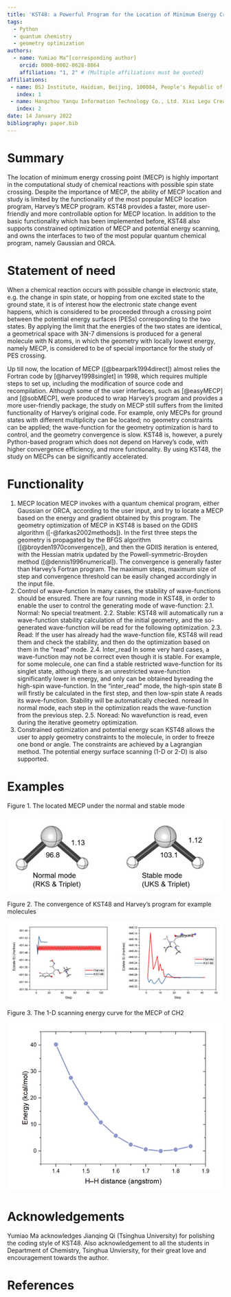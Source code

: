 ```yaml
---
title: 'KST48: a Powerful Program for the Location of Minimum Energy Crossing Points (MECPs)'
tags:
  - Python
  - quantum chemistry
  - geometry optimization
authors:
  - name: Yumiao Ma^[corresponding author]
    orcid: 0000-0002-0628-8864
    affiliation: "1, 2" # (Multiple affiliations must be quoted)
affiliations:
 - name: BSJ Institute, Haidian, Beijing, 100084, People's Republic of China
   index: 1
 - name: Hangzhou Yanqu Information Technology Co., Ltd. Xixi Legu Creative Pioneering Park, No. 712 Wen’er West Road, Xihu District, Hangzhou City, Zhejiang Province, 310003, People’s Republic of China
   index: 2
date: 14 January 2022
bibliography: paper.bib
---
```


# Summary

The location of minimum energy crossing point (MECP) is highly important in the computational study of chemical reactions with possible spin state crossing. Despite the importance of MECP, the ability of MECP location and study is limited by the functionality of the most popular MECP location program, Harvey’s MECP program. KST48 provides a faster, more user-friendly and more controllable option for MECP location. In addition to the basic functionality which has been implemented before, KST48 also supports constrained optimization of MECP and potential energy scanning, and owns the interfaces to two of the most popular quantum chemical program, namely Gaussian and ORCA.
 
# Statement of need

When a chemical reaction occurs with possible change in electronic state, e.g. the change in spin state, or hopping from one excited state to the ground state, it is of interest how the electronic state change event happens, which is considered to be proceeded through a crossing point between the potential energy surfaces (PESs) corresponding to the two states. By applying the limit that the energies of the two states are identical, a geometrical space with 3N-7 dimensions is produced for a general molecule with N atoms, in which the geometry with locally lowest energy, namely MECP, is considered to be of special importance for the study of PES crossing.

Up till now, the location of MECP ([@bearpark1994direct]) almost relies the Fortran code by [@harvey1998singlet] in 1998, which requires multiple steps to set up, including the modification of source code and recompilation. Although some of the user interfaces, such as [@easyMECP] and [@sobMECP], were produced to wrap Harvey’s program and provides a more user-friendly package, the study on MECP still suffers from the limited functionality of Harvey’s original code. For example, only MECPs for ground states with different multiplicity can be located; no geometry constraints can be applied; the wave-function for the geometry optimization is hard to control, and the geometry convergence is slow. KST48 is, however, a purely Python-based program which does not depend on Harvey’s code, with higher convergence efficiency, and more functionality. By using KST48, the study on MECPs can be significantly accelerated.

# Functionality

1.	MECP location
MECP invokes with a quantum chemical program, either Gaussian or ORCA, according to the user input, and try to locate a MECP based on the energy and gradient obtained by this program. The geometry optimization of MECP in KST48 is based on the GDIIS algorithm ([-@farkas2002methods]). In the first three steps the geometry is propagated by the BFGS algorithm ([@broyden1970convergence]), and then the GDIIS iteration is entered, with the Hessian matrix updated by the Powell-symmetric-Broyden method ([@dennis1996numerical]). The convergence is generally faster than Harvey’s Fortran program. The maximum steps, maximum size of step and convergence threshold can be easily changed accordingly in the input file.
2.	Control of wave-function
In many cases, the stability of wave-functions should be ensured. There are four running mode in KST48, in order to enable the user to control the generating mode of wave-function:
2.1.	Normal: No special treatment.
2.2.	Stable: KST48 will automatically run a wave-function stability calculation of the initial geometry, and the so-generated wave-function will be read for the following optimization. 
2.3.	Read: If the user has already had the wave-function file, KST48 will read them and check the stability, and then do the optimization based on them in the “read” mode.
2.4.	Inter_read In some very hard cases, a wave-function may not be correct even though it is stable. For example, for some molecule, one can find a stable restricted wave-function for its singlet state, although there is an unrestricted wave-function significantly lower in energy, and only can be obtained byreading the high-spin wave-function. In the “inter_read” mode, the high-spin state B will firstly be calculated in the first step, and then low-spin state A reads its wave-function. Stability will be automatically checked. noread In normal mode, each step in the optimization reads the wave-function from the previous step. 
2.5.	Noread: No wavefunction is read, even during the iterative geometry optimization.
3.	Constrained optimization and potential energy scan
KST48 allows the user to apply geometry constraints to the molecule, in order to freeze one bond or angle. The constraints are achieved by a Lagrangian method. The potential energy surface scanning (1-D or 2-D) is also supported.

# Examples

Figure 1. The located MECP under the normal and stable mode

![The located MECP under the normal and stable mode](Figure1.png)

Figure 2. The convergence of KST48 and Harvey’s program for example molecules

![The convergence of KST48 and Harvey’s program for example molecules](Figure2.png)

Figure 3. The 1-D scanning energy curve for the MECP of CH2

![The 1-D scanning energy curve for the MECP of CH2](Figure3.png)

# Acknowledgements

Yumiao Ma acknowledges Jianqing Qi (Tsinghua University) for polishing the coding style of KST48. Also acknowledgement to all the students in Department of Chemistry, Tsinghua Unviersity, for their great love and encouragement towards the author.

# References
